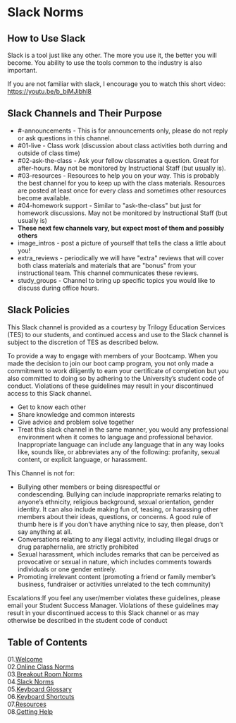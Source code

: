 # Slack Norms

## How to Use Slack
Slack is a tool just like any other. The more you use it, the better you will become. You ability to use the tools common to the industry is also important. 

If you are not familiar with slack, I encourage you to watch this short video: https://youtu.be/b_biMJibhl8

## Slack Channels and Their Purpose
- #-announcements - This is for announcements only, please do not reply or ask questions in this channel.
- #01-live - Class work (discussion about class activities both durring and outside of class time)
- #02-ask-the-class - Ask your fellow classmates a question. Great for after-hours. May not be monitored by Instructional Staff (but usually is).
- #03-resources - Resources to help you on your way.  This is probably the best channel for you to keep up with the class materials.  Resources are posted at least once for every class and sometimes other resources become available.
- #04-homework support - Similar to "ask-the-class" but just for homework discussions.  May not be monitored by Instructional Staff (but usually is)
- **These next few channels vary, but expect most of them and possibly others**
- image_intros - post a picture of yourself that tells the class a little about you!
- extra_reviews - periodically we will have "extra" reviews that will cover both class materials and materials that are "bonus" from your instructional team.  This channel communicates these reviews.
- study_groups - Channel to bring up specific topics you would like to discuss during office hours.
  

## Slack Policies
This Slack channel is provided as a courtesy by Trilogy Education Services (TES) to our students, and continued access and use to the Slack channel is subject to the discretion of TES as described below. 

To provide a way to engage with members of your Bootcamp. When you made the decision to join our boot camp program, you not only made a commitment to work diligently to earn your certificate of completion but you also committed to doing so by adhering to the University’s student code of conduct. Violations of these guidelines may result in your discontinued access to this Slack channel.
 - Get to know each other
 - Share knowledge and common interests
 - Give advice and problem solve together
 - Treat this slack channel in the same manner, you would any professional environment when it comes to language and professional behavior. Inappropriate language can include any language that in any way looks like, sounds like, or abbreviates any of the following: profanity, sexual content, or explicit language, or harassment.
  
This Channel is not for:
 - Bullying other members or being disrespectful or condescending. Bullying can include inappropriate remarks relating to anyone’s ethnicity, religious background, sexual orientation, gender identity. It can also include making fun of, teasing, or harassing other members about their ideas, questions, or concerns. A good rule of thumb here is if you don’t have anything nice to say, then please, don’t say anything at all.
 - Conversations relating to any illegal activity, including illegal drugs or drug paraphernalia, are strictly prohibited
 - Sexual harassment, which includes remarks that can be perceived as provocative or sexual in nature, which includes comments towards individuals or one gender entirely.
 - Promoting irrelevant content (promoting a friend or family member’s business, fundraiser or activities unrelated to the tech community)


Escalations:If you feel any user/member violates these guidelines, please email your Student Success Manager. Violations of these guidelines may result in your discontinued access to this Slack channel or as may otherwise be described in the student code of conduct


## Table of Contents

01.[Welcome](01-Welcome.md)<br>
02.[Online Class Norms](02-Online-Class-Norms.md)<br>
03.[Breakout Room Norms](03-Breakout-Room-Norms.md)<br>
04.[Slack Norms](04-Slack-Norms.md)<br>
05.[Keyboard Glossary](05-Keyboard-Glossary.md)<br>
06.[Keyboard Shortcuts](06-Keyboard-Shortcuts.md)<br>
07.[Resources](07-Resources.md)<br>
08.[Getting Help](08-Getting-Help.md)<br>
